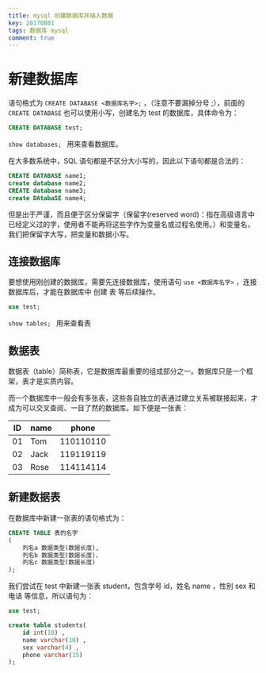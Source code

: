 ```yaml
---
title: mysql 创建数据库并插入数据
key: 20170801
tags: 数据库 mysql
comment: true
---
```


# 新建数据库

语句格式为 `CREATE DATABASE <数据库名字>;` ，（注意不要漏掉分号 ;），前面的 `CREATE DATABASE` 也可以使用小写，创建名为 test 的数据库，具体命令为：

```sql
CREATE DATABASE test; 
```

`show databases; ` 用来查看数据库。

在大多数系统中，SQL 语句都是不区分大小写的，因此以下语句都是合法的：

```sql
CREATE DATABASE name1;
create database name2;
CREATE database name3;
create DAtabaSE name4;
```

但是出于严谨，而且便于区分保留字（保留字(reserved word)：指在高级语言中已经定义过的字，使用者不能再将这些字作为变量名或过程名使用。）和变量名，我们把保留字大写，把变量和数据小写。

## 连接数据库

要想使用刚创建的数据库，需要先连接数据库，使用语句 `use <数据库名字>` ，连接数据库后，才能在数据库中 创建 表 等后续操作。

```sql
use test;
```

`show tables; ` 用来查看表

## 数据表

数据表（table）简称表，它是数据库最重要的组成部分之一。数据库只是一个框架，表才是实质内容。

而一个数据库中一般会有多张表，这些各自独立的表通过建立关系被联接起来，才成为可以交叉查阅、一目了然的数据库。如下便是一张表：

|  ID   |  name   |  phone   | 
| --- | --- | --- | 
|  01  | Tom    |  110110110   |   
|  02  | Jack   |  119119119   | 
|  03  | Rose  |  114114114   |  

## 新建数据表

在数据库中新建一张表的语句格式为：

```sql
CREATE TABLE 表的名字
(
    列名a 数据类型(数据长度),
    列名b 数据类型(数据长度)，
    列名c 数据类型(数据长度)
);
```

我们尝试在 test 中新建一张表 student，包含学号 id，姓名 name ，性别 sex 和 电话 等信息，所以语句为：

```sql
use test;

create table students(
	id int(10) ,
    name varchar(10) ,
    sex varchar(4) ,
    phone varchar(15)
);
```

